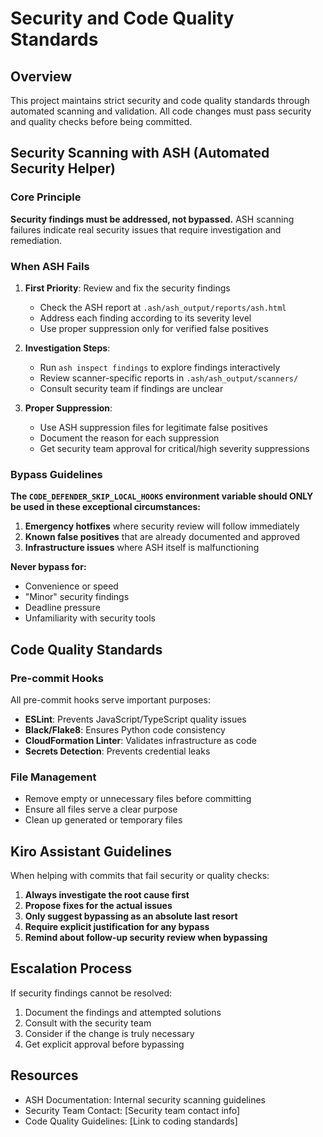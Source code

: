 # Security and Code Quality Standards

## Overview
This project maintains strict security and code quality standards through automated scanning and validation. All code changes must pass security and quality checks before being committed.

## Security Scanning with ASH (Automated Security Helper)

### Core Principle
**Security findings must be addressed, not bypassed.** ASH scanning failures indicate real security issues that require investigation and remediation.

### When ASH Fails
1. **First Priority**: Review and fix the security findings
   - Check the ASH report at `.ash/ash_output/reports/ash.html`
   - Address each finding according to its severity level
   - Use proper suppression only for verified false positives

2. **Investigation Steps**:
   - Run `ash inspect findings` to explore findings interactively
   - Review scanner-specific reports in `.ash/ash_output/scanners/`
   - Consult security team if findings are unclear

3. **Proper Suppression**:
   - Use ASH suppression files for legitimate false positives
   - Document the reason for each suppression
   - Get security team approval for critical/high severity suppressions

### Bypass Guidelines
**The `CODE_DEFENDER_SKIP_LOCAL_HOOKS` environment variable should ONLY be used in these exceptional circumstances:**

1. **Emergency hotfixes** where security review will follow immediately
2. **Known false positives** that are already documented and approved
3. **Infrastructure issues** where ASH itself is malfunctioning

**Never bypass for:**
- Convenience or speed
- "Minor" security findings
- Deadline pressure
- Unfamiliarity with security tools

## Code Quality Standards

### Pre-commit Hooks
All pre-commit hooks serve important purposes:
- **ESLint**: Prevents JavaScript/TypeScript quality issues
- **Black/Flake8**: Ensures Python code consistency
- **CloudFormation Linter**: Validates infrastructure as code
- **Secrets Detection**: Prevents credential leaks

### File Management
- Remove empty or unnecessary files before committing
- Ensure all files serve a clear purpose
- Clean up generated or temporary files

## Kiro Assistant Guidelines

When helping with commits that fail security or quality checks:

1. **Always investigate the root cause first**
2. **Propose fixes for the actual issues**
3. **Only suggest bypassing as an absolute last resort**
4. **Require explicit justification for any bypass**
5. **Remind about follow-up security review when bypassing**

## Escalation Process

If security findings cannot be resolved:
1. Document the findings and attempted solutions
2. Consult with the security team
3. Consider if the change is truly necessary
4. Get explicit approval before bypassing

## Resources

- ASH Documentation: Internal security scanning guidelines
- Security Team Contact: [Security team contact info]
- Code Quality Guidelines: [Link to coding standards]